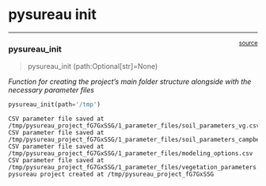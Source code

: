 # pysureau init


<!-- WARNING: THIS FILE WAS AUTOGENERATED! DO NOT EDIT! -->

------------------------------------------------------------------------

<a
href="https://github.com/ecamo19/pysureau/blob/master/pysureau/pysureau_init.py#L20"
target="_blank" style="float:right; font-size:smaller">source</a>

### pysureau_init

>  pysureau_init (path:Optional[str]=None)

*Function for creating the project’s main folder structure alongside
with the necessary parameter files*

``` python
pysureau_init(path='/tmp')
```

    CSV parameter file saved at /tmp/pysureau_project_fG7GxSSG/1_parameter_files/soil_parameters_vg.csv
    CSV parameter file saved at /tmp/pysureau_project_fG7GxSSG/1_parameter_files/soil_parameters_campbell.csv
    CSV parameter file saved at /tmp/pysureau_project_fG7GxSSG/1_parameter_files/modeling_options.csv
    CSV parameter file saved at /tmp/pysureau_project_fG7GxSSG/1_parameter_files/vegetation_parameters.csv
    pysureau project created at /tmp/pysureau_project_fG7GxSSG
